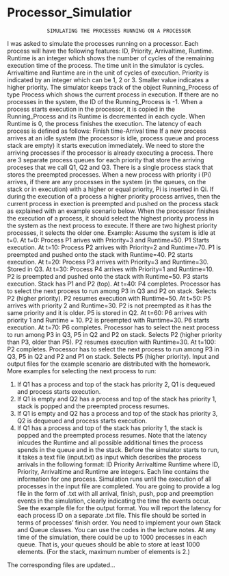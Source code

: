 # Processor_Simulatior


                 SIMULATING THE PROCESSES RUNNING ON A PROCESSOR

I was asked to simulate the processes running on a processor. Each process will have the following
features: ID, Priority, Arrivaltime, Runtime. Runtime is an integer which shows the number of cycles
of the remaining execution time of the process.
The time unit in the simulator is cycles. Arrivaltime and Runtime are in the unit of cycles of execution.
Priority is indicated by an integer which can be 1, 2 or 3. Smaller value indicates a higher priority.
The simulator keeps track of the object Running_Process of type Process which shows the current
process in execution. If there are no processes in the system, the ID of the Running_Process is -1.
When a process starts execution in the processor, it is copied in the Running_Process and its Runtime
is decremented in each cycle. When Runtime is 0, the process finishes the execution. The latency of
each process is defined as follows: Finish time-Arrival time
If a new process arrives at an idle system (the processor is idle, process queue and process stack are
empty) it starts execution immediately.
We need to store the arriving processes if the processor is already executing a process. There are 3
separate process queues for each priority that store the arriving proceses that we call Q1, Q2 and Q3.
There is a single process stack that stores the preempted processes.
When a new process with priority i (Pi) arrives, if there are any processes in the system (in the
queues, on the stack or in execution) with a higher or equal priority, Pi is inserted in Qi.
If during the execution of a process a higher priority process arrives, then the current process in
exection is preempted and pushed on the process stack as explained with an example scenario
below.
When the processor finishes the execution of a process, it should select the highest priority process
in the system as the next process to execute. If there are two highest priority processes, it selects the
older one.
Example: Assume the system is idle at t=0.
At t=0: Process P1 arives with Priority=3 and Runtime=50. P1 Starts execution.
At t=10: Process P2 arrives with Priority=2 and Runtime=70. P1 is preempted and pushed onto the
stack with Runtime=40. P2 starts execution.
At t=20: Process P3 arrives with Priority=3 and Runtime=30. Stored in Q3.
At t=30: Process P4 arrives with Priority=1 and Runtime=10. P2 is preempted and pushed onto the
stack with Runtime=50. P3 starts execution. Stack has P1 and P2 (top).
At t=40: P4 completes. Processor has to select the next process to run among P3 in Q3 and P2 on
stack. Selects P2 (higher priority). P2 resumes execution with Runtime=50.
At t=50: P5 arrives with priority 2 and Runtime=30. P2 is not preempted as it has the same priority
and it is older. P5 is stored in Q2.
At t=60: P6 arrives with priority 1 and Runtime = 10. P2 is preempted with Runtime=30. P6 starts
execution.
At t=70: P6 completes. Processor has to select the next process to run among P3 in Q3, P5 in Q2 and
P2 on stack. Selects P2 (higher priority than P3, older than P5). P2 resumes execution with
Runtime=30.
At t=100: P2 completes. Processor has to select the next process to run among P3 in Q3, P5 in Q2 and
P2 and P1 on stack. Selects P5 (higher priority).
Input and output files for the example scenario are distributed with the homework. More examples
for selecting the next process to run:
1) If Q1 has a process and top of the stack has priority 2, Q1 is dequeued and process starts
execution.
2) If Q1 is empty and Q2 has a process and top of the stack has priority 1, stack is popped and
the preempted process resumes.
3) If Q1 is empty and Q2 has a process and top of the stack has priority 3, Q2 is dequeued and
process starts execution.
4) If Q1 has a process and top of the stack has priority 1, the stack is popped and the preempted
process resumes.
Note that the latency inlcudes the Runtime and all possible additional times the process spends in
the queue and in the stack.
Before the simulator starts to run, it takes a text file (input.txt) as input which describes the process
arrivals in the following format:
ID Priority Arrivaltime Runtime
where ID, Priority, Arrivaltime and Runtime are integers. Each line contains the information for one
process. Simulation runs until the execution of all processes in the input file are completed.
You are going to provide a log file in the form of .txt with all arrival, finish, push, pop and preemption
events in the simulation, clearly indicating the time the events occur. See the example file for the
output format.
You will report the latency for each process ID on a separate .txt file. This file should be sorted in
terms of processes’ finish order.
You need to implement your own Stack and Queue classes. You can use the codes in the lecture
notes. At any time of the simulation, there could be up to 1000 processes in each queue. That is, your
queues should be able to store at least 1000 elements. (For the stack, maximum number of elements
is 2.)

The corresponding files are updated...

